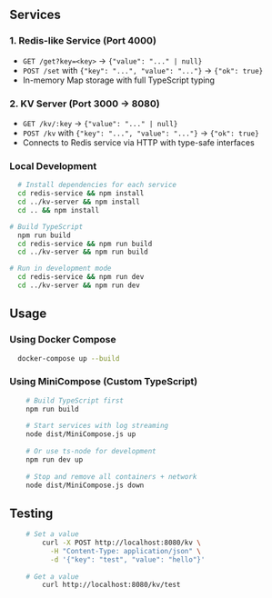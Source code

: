 ## Services

### 1. Redis-like Service (Port 4000)
- `GET /get?key=<key>` → `{"value": "..." | null}`
- `POST /set` with `{"key": "...", "value": "..."}` → `{"ok": true}`
- In-memory Map storage with full TypeScript typing

### 2. KV Server (Port 3000 → 8080)
- `GET /kv/:key` → `{"value": "..." | null}`
- `POST /kv` with `{"key": "...", "value": "..."}` → `{"ok": true}`
- Connects to Redis service via HTTP with type-safe interfaces

### Local Development
```bash
  # Install dependencies for each service
  cd redis-service && npm install
  cd ../kv-server && npm install
  cd .. && npm install

# Build TypeScript
  npm run build
  cd redis-service && npm run build
  cd ../kv-server && npm run build

# Run in development mode
  cd redis-service && npm run dev
  cd ../kv-server && npm run dev
```

## Usage

### Using Docker Compose
```bash
  docker-compose up --build
```

### Using MiniCompose (Custom TypeScript)
```bash
    # Build TypeScript first
    npm run build
    
    # Start services with log streaming
    node dist/MiniCompose.js up
    
    # Or use ts-node for development
    npm run dev up
    
    # Stop and remove all containers + network
    node dist/MiniCompose.js down
```

## Testing

```bash
    # Set a value
        curl -X POST http://localhost:8080/kv \
          -H "Content-Type: application/json" \
          -d '{"key": "test", "value": "hello"}'
    
    # Get a value
        curl http://localhost:8080/kv/test
```